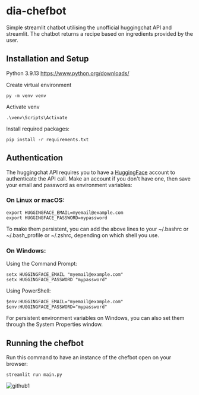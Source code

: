 # dia-chefbot
Simple streamlit chatbot utilising the unofficial huggingchat API and streamlit. The chatbot returns a recipe based on ingredients provided by the user.

## Installation and Setup 
Python 3.9.13 https://www.python.org/downloads/

Create virtual environment
```
py -m venv venv
```

Activate venv
```
.\venv\Scripts\Activate
```

Install required packages:
```
pip install -r requirements.txt
```

## Authentication
The huggingchat API requires you to have a [HuggingFace](https://huggingface.co/) account to authenticate the API call. Make an account if you don't have one, then save your email and password as environment variables:

### On Linux or macOS:
```
export HUGGINGFACE_EMAIL=myemail@example.com
export HUGGINGFACE_PASSWORD=mypassword
```

To make them persistent, you can add the above lines to your ~/.bashrc or ~/.bash_profile or ~/.zshrc, depending on which shell you use.

### On Windows:

Using the Command Prompt:
```
setx HUGGINGFACE_EMAIL "myemail@example.com"
setx HUGGINGFACE_PASSWORD "mypassword"
```

Using PowerShell:
```
$env:HUGGINGFACE_EMAIL="myemail@example.com"
$env:HUGGINGFACE_PASSWORD="mypassword"
```

For persistent environment variables on Windows, you can also set them through the System Properties window.

## Running the chefbot
Run this command to have an instance of the chefbot open on your browser:
```
streamlit run main.py
```
![github1](https://github.com/f4ths/dia-chefbot/assets/91867823/f7baec20-03ae-43f2-a9d9-ad5f2473c454)
